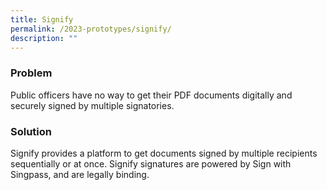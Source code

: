 ```yaml
---
title: Signify
permalink: /2023-prototypes/signify/
description: ""
---
```

### Problem
Public officers have no way to get their PDF documents digitally and securely signed by multiple signatories.

### Solution
Signify provides a platform to get documents signed by multiple recipients sequentially or at once. Signify signatures are powered by Sign with Singpass, and are legally binding.